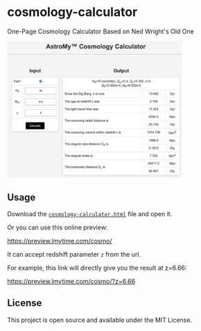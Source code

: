 # cosmology-calculator
One-Page Cosmology Calculator Based on Ned Wright's Old One

<img src="https://github.com/lmytime/cosmology-calculator/blob/main/cc.jpeg?raw=true" style="width:80%"></img>

## Usage
Download the [`cosmology-calculator.html`](https://github.com/lmytime/cosmology-calculator/blob/main/cosmology-calculator.html) file and open it.

Or you can use this online preview:

https://preview.lmytime.com/cosmo/

It can accept redshift parameter `z` from the url.

For example, this link will directly give you the result at z=6.66:

https://preview.lmytime.com/cosmo/?z=6.66

## License
This project is open source and available under the MIT License.
